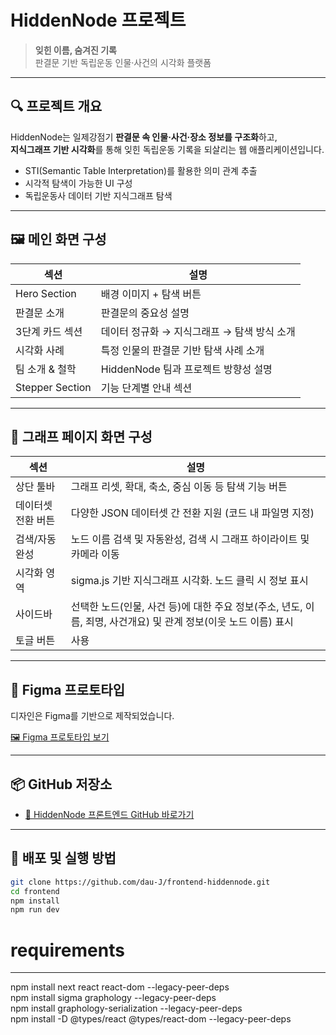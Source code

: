 # HiddenNode 프로젝트

> **잊힌 이름, 숨겨진 기록**  
> 판결문 기반 독립운동 인물·사건의 시각화 플랫폼

---

## 🔍 프로젝트 개요

HiddenNode는 일제강점기 **판결문 속 인물·사건·장소 정보를 구조화**하고,  
**지식그래프 기반 시각화**를 통해 잊힌 독립운동 기록을 되살리는 웹 애플리케이션입니다.

- STI(Semantic Table Interpretation)를 활용한 의미 관계 추출
- 시각적 탐색이 가능한 UI 구성
- 독립운동사 데이터 기반 지식그래프 탐색

---

## 🖼️ 메인 화면 구성

| 섹션 | 설명 |
|------|------|
| Hero Section | 배경 이미지 + 탐색 버튼 |
| 판결문 소개 | 판결문의 중요성 설명 |
| 3단계 카드 섹션 | 데이터 정규화 → 지식그래프 → 탐색 방식 소개 |
| 시각화 사례 | 특정 인물의 판결문 기반 탐색 사례 소개 |
| 팀 소개 & 철학 | HiddenNode 팀과 프로젝트 방향성 설명 |
| Stepper Section | 기능 단계별 안내 섹션 |

---

## 🧭 그래프 페이지 화면 구성

| 섹션 | 설명 |
|------|------|
| 상단 툴바 | 그래프 리셋, 확대, 축소, 중심 이동 등 탐색 기능 버튼 |
| 데이터셋 전환 버튼 | 다양한 JSON 데이터셋 간 전환 지원 (코드 내 파일명 지정) |
| 검색/자동완성 | 노드 이름 검색 및 자동완성, 검색 시 그래프 하이라이트 및 카메라 이동 |
| 시각화 영역 | sigma.js 기반 지식그래프 시각화. 노드 클릭 시 정보 표시 |
| 사이드바 | 선택한 노드(인물, 사건 등)에 대한 주요 정보(주소, 년도, 이름, 죄명, 사건개요) 및 관계 정보(이웃 노드 이름) 표시 |
| 토글 버튼 | 사용

---

## 🧩 Figma 프로토타입

디자인은 Figma를 기반으로 제작되었습니다.

[🖼️ Figma 프로토타입 보기](https://www.figma.com/design/nUWkq3RUz0uDMKt7DdBsbx/%EB%8F%85%EB%A6%BD%ED%8C%90%EA%B2%B0%EB%AC%B8?node-id=168-412&p=f&t=YUW3n9AmeuGdd019-0)

---

## 📦 GitHub 저장소

- [🔗 HiddenNode 프론트엔드 GitHub 바로가기](https://github.com/dau-J/frontend-hiddennode.git)

---

## 🚀 배포 및 실행 방법

```bash
git clone https://github.com/dau-J/frontend-hiddennode.git
cd frontend
npm install
npm run dev
```

# requirements
---------------------------------------------------------------------
npm install next react react-dom --legacy-peer-deps <br>
npm install sigma graphology --legacy-peer-deps <br>
npm install graphology-serialization --legacy-peer-deps<br>
npm install -D @types/react @types/react-dom --legacy-peer-deps

